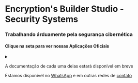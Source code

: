 # Encryption's Builder Studio - Security Systems
### Trabalhando árduamente pela segurança cibernética

#### Clique na seta para ver nossas Aplicações Oficiais

<details><summary></summary>

> EBS-Systems: Ponto de Gestão de Tráfego [Link ➚](https://ebs-systems.epizy.com/)<br>
> EBS-WEB: Rede de Acesso a Serviços Integrados [Link ➚](https://api-ebs-web.epizy.com/)<br>
> EBS-IDC: Comunidade de Desenvolvimento Integrado (Em construção)<br>
> EBS-GUI: Interface Gráfica de Usuários (Quase pronto)<br>
> EBS-CLI: Interface de Linha de Comando (Quase pronto)<br>
> EBS-ISE: Ambiente de Script Integrado (Em construção)<br>
> EBS-CSP: Provedor de Serviços de Encriptação (Em construção)<br>
> EBS-KMS: Serviço de Gerenciamento de Chaves (Quase pronto)<br>
> EBS-HMS: Mensagem Oculta Segura (Em construção)<br>

</details>

A documentação de cada uma delas estará disponível em breve

Estamos disponível no [WhatsApp](https://wa.me/557588583604) e em outras redes de [contato](https://thiagosousa81.wordpress.com/#contato)

